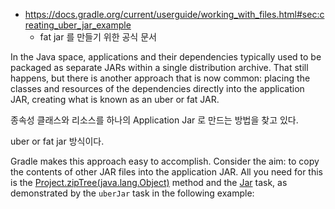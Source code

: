 * https://docs.gradle.org/current/userguide/working_with_files.html#sec:creating_uber_jar_example
  * fat jar 를 만들기 위한 공식 문서



In the Java space, applications and their dependencies typically used to be packaged as separate JARs within a single distribution archive. That still happens, but there is another approach that is now common: placing the classes and resources of the dependencies directly into the application JAR, creating what is known as an uber or fat JAR.

종속성 클래스와 리소스를 하나의 Application Jar 로 만드는 방법을 찾고 있다. 

uber or fat jar 방식이다.

Gradle makes this approach easy to accomplish. Consider the aim: to copy the contents of other JAR files into the application JAR. All you need for this is the [Project.zipTree(java.lang.Object)](https://docs.gradle.org/current/dsl/org.gradle.api.Project.html#org.gradle.api.Project:zipTree(java.lang.Object)) method and the [Jar](https://docs.gradle.org/current/dsl/org.gradle.api.tasks.bundling.Jar.html) task, as demonstrated by the `uberJar` task in the following example: